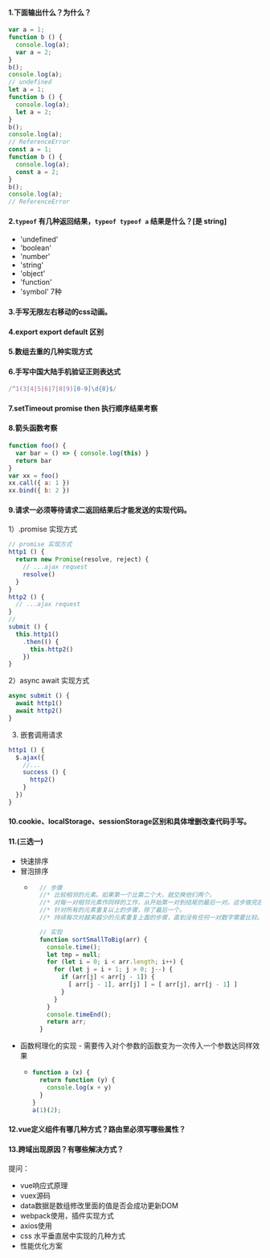 #### 1.下面输出什么？为什么？
```js
var a = 1;
function b () {
  console.log(a);
  var a = 2;
}
b();
console.log(a);
// undefined
let a = 1;
function b () {
  console.log(a);
  let a = 2;
}
b();
console.log(a);
// ReferenceError
const a = 1;
function b () {
  console.log(a);
  const a = 2;
}
b();
console.log(a);
// ReferenceError
```
#### 2.`typeof` 有几种返回结果，`typeof typeof a` 结果是什么？[是 string]
* 'undefined'
* 'boolean'
* 'number'
* 'string'
* 'object'
* 'function'
* 'symbol'
7种
#### 3.手写无限左右移动的css动画。
#### 4.export export default 区别
#### 5.数组去重的几种实现方式
#### 6.手写中国大陆手机验证正则表达式
```js
/^1(3|4|5|6|7|8|9)[0-9]\d{8}$/
```
#### 7.setTimeout promise then 执行顺序结果考察
#### 8.箭头函数考察
```js
function foo() {
  var bar = () => { console.log(this) }
  return bar
}
var xx = foo()
xx.call({ a: 1 })
xx.bind({ b: 2 })
```
#### 9.请求一必须等待请求二返回结果后才能发送的实现代码。
1）.promise 实现方式
```js
// promise 实现方式
http1 () {
  return new Promise(resolve, reject) {
    // ...ajax request
    resolve()
  }
}
http2 () {
  // ...ajax request
}
//
submit () {
  this.http1()
    .then(() {
      this.http2()
    })
}
```
2）async await 实现方式
```js
async submit () {
  await http1()
  await http2()
}
```
3) 嵌套调用请求
```js
http1 () {
  $.ajax({
    //...
    success () {
      http2()
    }
  })
}
```
#### 10.cookie、localStorage、sessionStorage区别和具体增删改查代码手写。
#### 11.(三选一)
  * 快速排序
  * 冒泡排序
    - ```js
        // 步骤
        //* 比较相邻的元素。如果第一个比第二个大，就交换他们两个。
        //* 对每一对相邻元素作同样的工作，从开始第一对到结尾的最后一对。这步做完后，最后的元素会是最大的数。
        //* 针对所有的元素重复以上的步骤，除了最后一个。
        //* 持续每次对越来越少的元素重复上面的步骤，直到没有任何一对数字需要比较。

        // 实现
        function sortSmallToBig(arr) {
          console.time();
          let tmp = null;
          for (let i = 0; i < arr.length; i++) {
            for (let j = i + 1; j > 0; j--) {
              if (arr[j] < arr[j - 1]) {
                [ arr[j - 1], arr[j] ] = [ arr[j], arr[j - 1] ]
              }
            }
          }
          console.timeEnd();
          return arr;
        }
      ```
  * 函数柯理化的实现 - 需要传入对个参数的函数变为一次传入一个参数达同样效果
    - ```js
      function a (x) {
        return function (y) {
          console.log(x + y)
        }
      }
      a(1)(2);
      ```
#### 12.vue定义组件有哪几种方式？路由里必须写哪些属性？
#### 13.跨域出现原因？有哪些解决方式？


提问：
* vue响应式原理
* vuex源码
* data数据是数组修改里面的值是否会成功更新DOM
* webpack使用，插件实现方式
* axios使用
* css 水平垂直居中实现的几种方式
* 性能优化方案
